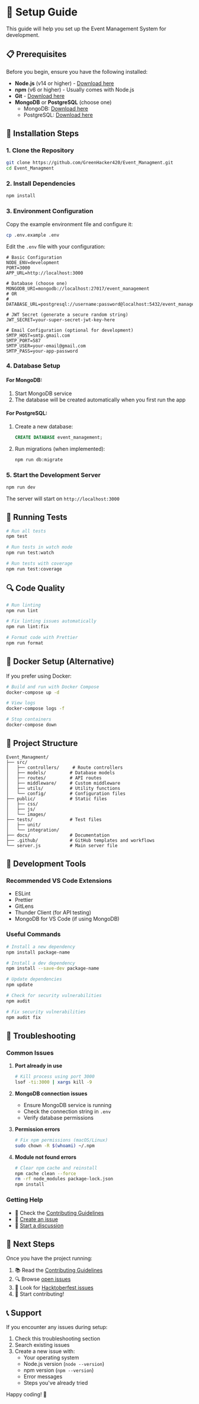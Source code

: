 # 🚀 Setup Guide

This guide will help you set up the Event Management System for development.

## 📋 Prerequisites

Before you begin, ensure you have the following installed:

- **Node.js** (v14 or higher) - [Download here](https://nodejs.org/)
- **npm** (v6 or higher) - Usually comes with Node.js
- **Git** - [Download here](https://git-scm.com/)
- **MongoDB** or **PostgreSQL** (choose one)
  - MongoDB: [Download here](https://www.mongodb.com/try/download/community)
  - PostgreSQL: [Download here](https://www.postgresql.org/download/)

## 🔧 Installation Steps

### 1. Clone the Repository

```bash
git clone https://github.com/GreenHacker420/Event_Managment.git
cd Event_Managment
```

### 2. Install Dependencies

```bash
npm install
```

### 3. Environment Configuration

Copy the example environment file and configure it:

```bash
cp .env.example .env
```

Edit the `.env` file with your configuration:

```env
# Basic Configuration
NODE_ENV=development
PORT=3000
APP_URL=http://localhost:3000

# Database (choose one)
MONGODB_URI=mongodb://localhost:27017/event_management
# OR
# DATABASE_URL=postgresql://username:password@localhost:5432/event_management

# JWT Secret (generate a secure random string)
JWT_SECRET=your-super-secret-jwt-key-here

# Email Configuration (optional for development)
SMTP_HOST=smtp.gmail.com
SMTP_PORT=587
SMTP_USER=your-email@gmail.com
SMTP_PASS=your-app-password
```

### 4. Database Setup

#### For MongoDB:
1. Start MongoDB service
2. The database will be created automatically when you first run the app

#### For PostgreSQL:
1. Create a new database:
   ```sql
   CREATE DATABASE event_management;
   ```
2. Run migrations (when implemented):
   ```bash
   npm run db:migrate
   ```

### 5. Start the Development Server

```bash
npm run dev
```

The server will start on `http://localhost:3000`

## 🧪 Running Tests

```bash
# Run all tests
npm test

# Run tests in watch mode
npm run test:watch

# Run tests with coverage
npm run test:coverage
```

## 🔍 Code Quality

```bash
# Run linting
npm run lint

# Fix linting issues automatically
npm run lint:fix

# Format code with Prettier
npm run format
```

## 🐳 Docker Setup (Alternative)

If you prefer using Docker:

```bash
# Build and run with Docker Compose
docker-compose up -d

# View logs
docker-compose logs -f

# Stop containers
docker-compose down
```

## 📁 Project Structure

```
Event_Managment/
├── src/
│   ├── controllers/     # Route controllers
│   ├── models/         # Database models
│   ├── routes/         # API routes
│   ├── middleware/     # Custom middleware
│   ├── utils/          # Utility functions
│   └── config/         # Configuration files
├── public/             # Static files
│   ├── css/
│   ├── js/
│   └── images/
├── tests/              # Test files
│   ├── unit/
│   └── integration/
├── docs/               # Documentation
├── .github/            # GitHub templates and workflows
└── server.js           # Main server file
```

## 🔧 Development Tools

### Recommended VS Code Extensions

- ESLint
- Prettier
- GitLens
- Thunder Client (for API testing)
- MongoDB for VS Code (if using MongoDB)

### Useful Commands

```bash
# Install a new dependency
npm install package-name

# Install a dev dependency
npm install --save-dev package-name

# Update dependencies
npm update

# Check for security vulnerabilities
npm audit

# Fix security vulnerabilities
npm audit fix
```

## 🚨 Troubleshooting

### Common Issues

1. **Port already in use**
   ```bash
   # Kill process using port 3000
   lsof -ti:3000 | xargs kill -9
   ```

2. **MongoDB connection issues**
   - Ensure MongoDB service is running
   - Check the connection string in `.env`
   - Verify database permissions

3. **Permission errors**
   ```bash
   # Fix npm permissions (macOS/Linux)
   sudo chown -R $(whoami) ~/.npm
   ```

4. **Module not found errors**
   ```bash
   # Clear npm cache and reinstall
   npm cache clean --force
   rm -rf node_modules package-lock.json
   npm install
   ```

### Getting Help

- 📖 Check the [Contributing Guidelines](../CONTRIBUTING.md)
- 🐛 [Create an issue](https://github.com/GreenHacker420/Event_Managment/issues/new)
- 💬 [Start a discussion](https://github.com/GreenHacker420/Event_Managment/discussions)

## 🎯 Next Steps

Once you have the project running:

1. 📚 Read the [Contributing Guidelines](../CONTRIBUTING.md)
2. 🔍 Browse [open issues](https://github.com/GreenHacker420/Event_Managment/issues)
3. 🎃 Look for [Hacktoberfest issues](https://github.com/GreenHacker420/Event_Managment/labels/hacktoberfest)
4. 🚀 Start contributing!

## 📞 Support

If you encounter any issues during setup:

1. Check this troubleshooting section
2. Search existing issues
3. Create a new issue with:
   - Your operating system
   - Node.js version (`node --version`)
   - npm version (`npm --version`)
   - Error messages
   - Steps you've already tried

Happy coding! 🎉
